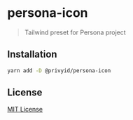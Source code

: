 # persona-icon

> Tailwind preset for Persona project

## Installation

```sh
yarn add -D @privyid/persona-icon
```

## License

[MIT License](/LICENSE)
